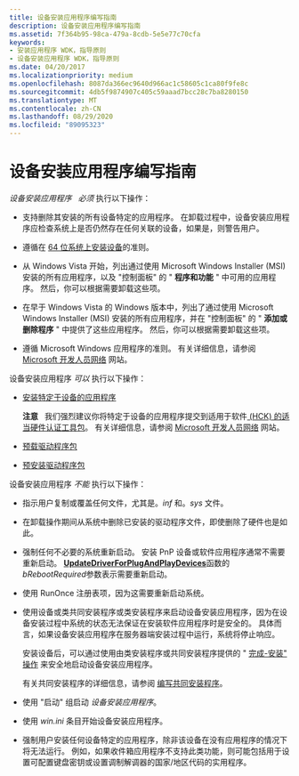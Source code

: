 ```yaml
---
title: 设备安装应用程序编写指南
description: 设备安装应用程序编写指南
ms.assetid: 7f364b95-98ca-479a-8cdb-5e5e77c70cfa
keywords:
- 安装应用程序 WDK，指导原则
- 设备安装应用程序 WDK，指导原则
ms.date: 04/20/2017
ms.localizationpriority: medium
ms.openlocfilehash: 8087da366ec9640d966ac1c58605c1ca80f9fe8c
ms.sourcegitcommit: 4db5f9874907c405c59aaad7bcc28c7ba8280150
ms.translationtype: MT
ms.contentlocale: zh-CN
ms.lasthandoff: 08/29/2020
ms.locfileid: "89095323"
---
```

# <a name="guidelines-for-writing-device-installation-applications"></a>设备安装应用程序编写指南


*设备安装应用程序*   *必须* 执行以下操作：

-   支持删除其安装的所有设备特定的应用程序。 在卸载过程中，设备安装应用程序应检查系统上是否仍然存在任何关联的设备，如果是，则警告用户。

-   遵循在 [64 位系统上安装设备](device-installations-on-64-bit-systems.md)的准则。

-   从 Windows Vista 开始，列出通过使用 Microsoft Windows Installer (MSI) 安装的所有应用程序，以及 "控制面板" 的 " **程序和功能** " 中可用的应用程序。 然后，你可以根据需要卸载这些项。

-   在早于 Windows Vista 的 Windows 版本中，列出了通过使用 Microsoft Windows Installer (MSI) 安装的所有应用程序，并在 "控制面板" 的 " **添加或删除程序** " 中提供了这些应用程序。 然后，你可以根据需要卸载这些项。

-   遵循 Microsoft Windows 应用程序的准则。 有关详细信息，请参阅 [Microsoft 开发人员网络](https://go.microsoft.com/fwlink/p/?linkid=8714) 网站。

设备安装应用程序 *可以* 执行以下操作：

-   [安装特定于设备的应用程序](installing-device-specific-applications.md)

    **注意**   我们强烈建议你将特定于设备的应用程序提交到适用于软件[ (HCK) 的适当硬件认证工具包](https://go.microsoft.com/fwlink/p/?linkid=227016)。 有关详细信息，请参阅 [Microsoft 开发人员网络](https://go.microsoft.com/fwlink/p/?linkid=8714) 网站。

     

-   [预载驱动程序包](preloading-driver-packages.md)

-   [预安装驱动程序包](preinstalling-driver-packages.md)

设备安装应用程序 *不能* 执行以下操作：

-   指示用户复制或覆盖任何文件，尤其是。*inf* 和。*sys* 文件。

-   在卸载操作期间从系统中删除已安装的驱动程序文件，即使删除了硬件也是如此。

-   强制任何不必要的系统重新启动。 安装 PnP 设备或软件应用程序通常不需要重新启动。 [**UpdateDriverForPlugAndPlayDevices**](/windows/desktop/api/newdev/nf-newdev-updatedriverforplugandplaydevicesa)函数的*bRebootRequired*参数表示需要重新启动。

-   使用 RunOnce 注册表项，因为这需要重新启动系统。

-   使用设备或类共同安装程序或类安装程序来启动设备安装应用程序，因为在设备安装过程中系统的状态无法保证在安装软件应用程序时是安全的。 具体而言，如果设备安装应用程序在服务器端安装过程中运行，系统将停止响应。

    安装设备后，可以通过使用由类安装程序或共同安装程序提供的 " [完成-安装" 操作](finish-install-actions--windows-vista-and-later-.md) 来安全地启动设备安装应用程序。

    有关共同安装程序的详细信息，请参阅 [编写共同安装程序](writing-a-co-installer.md)。

-   使用 "启动" 组启动 *设备安装应用程序*。

-   使用 *win.ini* 条目开始设备安装应用程序。

-   强制用户安装任何设备特定的应用程序，除非该设备在没有应用程序的情况下将无法运行。 例如，如果收件箱应用程序不支持此类功能，则可能包括用于设置可配置键盘密钥或设置调制解调器的国家/地区代码的实用程序。

 

